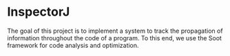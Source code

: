 # InspectorJ
The goal of this project is to implement a system to track the propagation of information throughout the code of a program. To this end, we use the Soot framework for code analysis and optimization.
